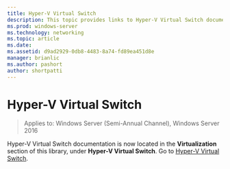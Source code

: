 ```yaml
---
title: Hyper-V Virtual Switch
description: This topic provides links to Hyper-V Virtual Switch documentation for Windows Server 2016.
ms.prod: windows-server
ms.technology: networking
ms.topic: article
ms.date: 
ms.assetid: d9ad2929-0db8-4483-8a74-fd89ea451d8e
manager: brianlic
ms.author: pashort
author: shortpatti
---
```

# Hyper-V Virtual Switch

>Applies to: Windows Server (Semi-Annual Channel), Windows Server 2016

Hyper-V Virtual Switch documentation is now located in the **Virtualization** section of this library, under **Hyper-V Virtual Switch**. Go to  [Hyper-V Virtual Switch](https://docs.microsoft.com/windows-server/virtualization/hyper-v-virtual-switch/hyper-v-virtual-switch).